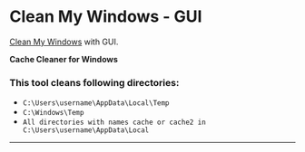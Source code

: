 # Clean My Windows - GUI
[Clean My Windows](https://github.com/aqib-m31/clean-my-windows) with GUI.

**Cache Cleaner for Windows**

### This tool cleans following directories:
- `C:\Users\username\AppData\Local\Temp`
- `C:\Windows\Temp`
- `All directories with names cache or cache2 in C:\Users\username\AppData\Local`
---
